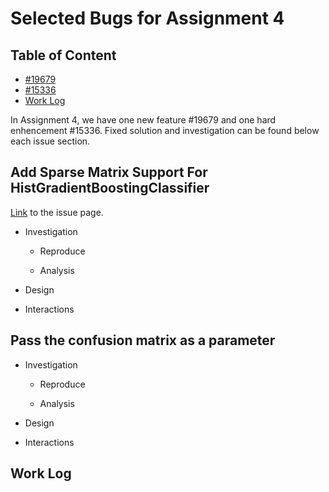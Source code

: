 # Selected Bugs for Assignment 4

## Table of Content

- [#19679]()
- [#15336]()
- [Work Log]()

In Assignment 4, we have one new feature #19679 and one hard enhencement #15336. Fixed solution and investigation can be found below each issue section.

## Add Sparse Matrix Support For HistGradientBoostingClassifier

[Link](https://github.com/scikit-learn/scikit-learn/issues/19520) to the issue page.

- Investigation

  - Reproduce

  - Analysis

- Design

- Interactions

## Pass the confusion matrix as a parameter

- Investigation

  - Reproduce

  - Analysis

- Design

- Interactions

## Work Log
